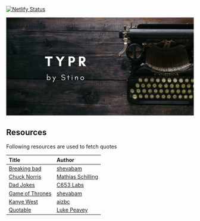[![Netlify Status](https://api.netlify.com/api/v1/badges/830d489d-0660-4cd2-b17b-6498b8d6178a/deploy-status)](https://typr.bystino.com)

[![Practice your typing skills with the use of random quotes provided by one of the implemented API's.](./public/facebook.png)](https://typr.bystino.com)

## Resources

Following resources are used to fetch quotes

| Title                                                                     | Author                                              |
| :------------------------------------------------------------------------ | :-------------------------------------------------- |
| [Breaking bad](https://github.com/shevabam/breaking-bad-quotes)           | [shevabam](https://github.com/shevabam)             |
| [Chuck Norris](https://github.com/chucknorris-io/chuck-api)               | [Mathias Schilling](https://github.com/matchilling) |
| [Dad Jokes](https://icanhazdadjoke.com/)                                  | [C653 Labs](https://c653labs.com)                   |
| [Game of Thrones](https://github.com/shevabam/game-of-thrones-quotes-api) | [shevabam](https://github.com/shevabam)             |
| [Kanye West](https://github.com/ajzbc/kanye.rest)                         | [ajzbc](https://github.com/ajzbc)                   |
| [Quotable](https://github.com/lukePeavey/quotable)                        | [Luke Peavey](https://github.com/lukePeavey)        |
